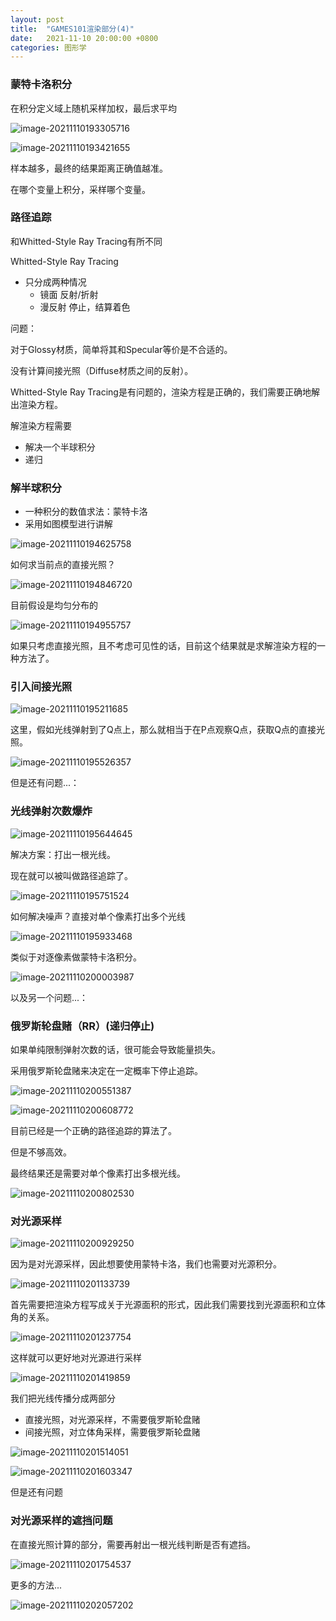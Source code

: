 ```yaml
---
layout: post
title:  "GAMES101渲染部分(4)"
date:   2021-11-10 20:00:00 +0800
categories: 图形学
---
```


### 蒙特卡洛积分



在积分定义域上随机采样加权，最后求平均

![image-20211110193305716](/assets/2021-11-10-GAMES101渲染部分【四】.assets/image-20211110193305716.png)

![image-20211110193421655](/assets/2021-11-10-GAMES101渲染部分【四】.assets/image-20211110193421655.png)



样本越多，最终的结果距离正确值越准。

在哪个变量上积分，采样哪个变量。



### 路径追踪

和Whitted-Style Ray Tracing有所不同

Whitted-Style Ray Tracing

- 只分成两种情况
  - 镜面      反射/折射
  - 漫反射  停止，结算着色



问题：

对于Glossy材质，简单将其和Specular等价是不合适的。

没有计算间接光照（Diffuse材质之间的反射）。



Whitted-Style Ray Tracing是有问题的，渲染方程是正确的，我们需要正确地解出渲染方程。



解渲染方程需要

- 解决一个半球积分
- 递归



### 解半球积分

- 一种积分的数值求法：蒙特卡洛
- 采用如图模型进行讲解

![image-20211110194625758](/assets/2021-11-10-GAMES101渲染部分【四】.assets/image-20211110194625758.png)

如何求当前点的直接光照？

![image-20211110194846720](/assets/2021-11-10-GAMES101渲染部分【四】.assets/image-20211110194846720.png)

目前假设是均匀分布的

![image-20211110194955757](/assets/2021-11-10-GAMES101渲染部分【四】.assets/image-20211110194955757.png)

如果只考虑直接光照，且不考虑可见性的话，目前这个结果就是求解渲染方程的一种方法了。



### 引入间接光照

![image-20211110195211685](/assets/2021-11-10-GAMES101渲染部分【四】.assets/image-20211110195211685.png)

这里，假如光线弹射到了Q点上，那么就相当于在P点观察Q点，获取Q点的直接光照。

![image-20211110195526357](/assets/2021-11-10-GAMES101渲染部分【四】.assets/image-20211110195526357.png)

但是还有问题...：

### 光线弹射次数爆炸

![image-20211110195644645](/assets/2021-11-10-GAMES101渲染部分【四】.assets/image-20211110195644645.png)

解决方案：打出一根光线。

现在就可以被叫做路径追踪了。

![image-20211110195751524](/assets/2021-11-10-GAMES101渲染部分【四】.assets/image-20211110195751524.png)

如何解决噪声？直接对单个像素打出多个光线

![image-20211110195933468](/assets/2021-11-10-GAMES101渲染部分【四】.assets/image-20211110195933468.png)

类似于对逐像素做蒙特卡洛积分。

![image-20211110200003987](/assets/2021-11-10-GAMES101渲染部分【四】.assets/image-20211110200003987.png)



以及另一个问题...：

### 俄罗斯轮盘赌（RR）(递归停止)

如果单纯限制弹射次数的话，很可能会导致能量损失。

采用俄罗斯轮盘赌来决定在一定概率下停止追踪。

![image-20211110200551387](/assets/2021-11-10-GAMES101渲染部分【四】.assets/image-20211110200551387.png)

![image-20211110200608772](/assets/2021-11-10-GAMES101渲染部分【四】.assets/image-20211110200608772.png)



目前已经是一个正确的路径追踪的算法了。

但是不够高效。



最终结果还是需要对单个像素打出多根光线。

![image-20211110200802530](/assets/2021-11-10-GAMES101渲染部分【四】.assets/image-20211110200802530.png)



### 对光源采样

![image-20211110200929250](/assets/2021-11-10-GAMES101渲染部分【四】.assets/image-20211110200929250.png)

因为是对光源采样，因此想要使用蒙特卡洛，我们也需要对光源积分。

![image-20211110201133739](/assets/2021-11-10-GAMES101渲染部分【四】.assets/image-20211110201133739.png)

首先需要把渲染方程写成关于光源面积的形式，因此我们需要找到光源面积和立体角的关系。

![image-20211110201237754](/assets/2021-11-10-GAMES101渲染部分【四】.assets/image-20211110201237754.png)

这样就可以更好地对光源进行采样

![image-20211110201419859](/assets/2021-11-10-GAMES101渲染部分【四】.assets/image-20211110201419859.png)



我们把光线传播分成两部分

- 直接光照，对光源采样，不需要俄罗斯轮盘赌
- 间接光照，对立体角采样，需要俄罗斯轮盘赌

![image-20211110201514051](/assets/2021-11-10-GAMES101渲染部分【四】.assets/image-20211110201514051.png)

![image-20211110201603347](/assets/2021-11-10-GAMES101渲染部分【四】.assets/image-20211110201603347.png)



但是还有问题

### 对光源采样的遮挡问题

在直接光照计算的部分，需要再射出一根光线判断是否有遮挡。

![image-20211110201754537](/assets/2021-11-10-GAMES101渲染部分【四】.assets/image-20211110201754537.png)



更多的方法...

![image-20211110202057202](/assets/2021-11-10-GAMES101渲染部分【四】.assets/image-20211110202057202.png)

